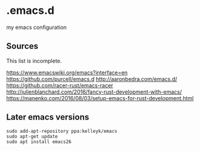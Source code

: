 # .emacs.d
my emacs configuration

## Sources

This list is incomplete.

https://www.emacswiki.org/emacs?interface=en
https://github.com/purcell/emacs.d
http://aaronbedra.com/emacs.d/
https://github.com/racer-rust/emacs-racer
http://julienblanchard.com/2016/fancy-rust-development-with-emacs/
https://manenko.com/2016/08/03/setup-emacs-for-rust-development.html

## Later emacs versions

```
sudo add-apt-repository ppa:kelleyk/emacs
sudo apt-get update
sudo apt install emacs26
```